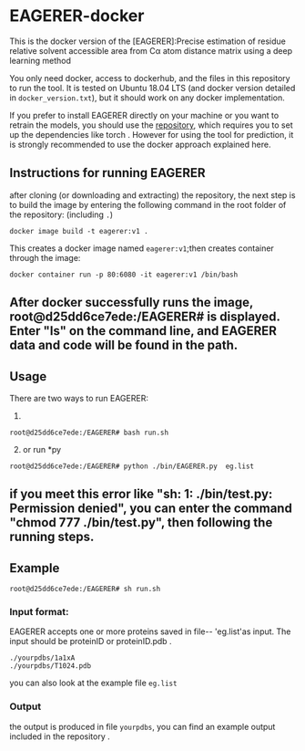 # EAGERER-docker
This is the docker version of the [EAGERER]:Precise estimation of residue relative solvent accessible area from Cα atom distance matrix using a deep learning method

You only need docker, access to dockerhub, and the files in this repository to run the tool. It is tested on Ubuntu 18.04 LTS (and docker version detailed in `docker_version.txt`), but it should work on any docker implementation. 

If you prefer to install EAGERER directly on your machine or you want to retrain the models, you should use the [repository](https://github.com/cliffgao/EAGERER), which requires you to set up the dependencies like torch . However for using the tool for prediction, it is strongly recommended to use the docker approach explained here. 

## Instructions for running EAGERER
after cloning (or downloading and extracting) the repository, the next step is to build the image by entering the following command in the root folder of the repository:
(including `.`)
```
docker image build -t eagerer:v1 .
```

This creates a docker image named `eagerer:v1`;then creates container through the image:
```
docker container run -p 80:6080 -it eagerer:v1 /bin/bash
```


## After docker successfully runs the image, root@d25dd6ce7ede:/EAGERER# is displayed. Enter "ls" on the command line, and EAGERER data and code will be found in the path.
## Usage


There are two ways to run EAGERER:

1. 
```
root@d25dd6ce7ede:/EAGERER# bash run.sh 
```
2. or  run *py

```
root@d25dd6ce7ede:/EAGERER# python ./bin/EAGERER.py  eg.list
```
## if you meet this error like "sh: 1: ./bin/test.py: Permission denied", you can enter the command "chmod 777 ./bin/test.py", then following the running steps.

## Example

```
root@d25dd6ce7ede:/EAGERER# sh run.sh 
```

### Input format:
EAGERER accepts one or more proteins saved in file-- 'eg.list'as input. The input should be proteinID or proteinID.pdb .
```
./yourpdbs/1a1xA
./yourpdbs/T1024.pdb
```

you can also look at the example file `eg.list`

### Output
the output is produced in file `yourpdbs`, you can find an example output included in the repository .



